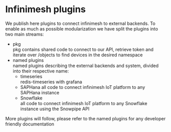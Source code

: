 # Infinimesh plugins
We publish here plugins to connect infinimesh to external backends. To enable as much as possible modularization we have split the plugins into two main streams:  
* pkg  
pkg contains shared code to connect to our API, retrieve token and iterate over /objects to find devices in the desired namespace  
* named plugins  
named plugins describing the external backends and system, divided into their respective name:  
   * timeseries  
   redis-timeseries with grafana  
   * SAPHana
   all code to connect infinimesh IoT platform to any SAPHana instance
   * Snowflake  
   all code to connect infinimesh IoT platform to any Snowflake instance using the Snowpipe API  
  
More plugins will follow, please refer to the named plugins for any developer friendly documentation
